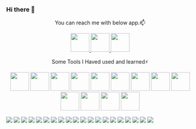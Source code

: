 ### Hi there 👋

<!--
**leekunhan/leekunhan** is a ✨ _special_ ✨ repository because its `README.md` (this file) appears on your GitHub profile.

icon: https://github.com/alexandresanlim/Badges4-README.md-Profile
-->

<p align="center">
You can reach me with below app.📫
</p>
<p align="center">
  <a href="https://www.linkedin.com/in/kunhanl0511">
    <img height="50" src="https://github.com/leekunhan/leekunhan/assets/85284680/0970f876-5a53-4e54-9a59-55bae23209ec"/>
  </a>
  <a href="https://www.instagram.com/kunhanl_/">
    <img height="50" src="https://github.com/leekunhan/leekunhan/assets/85284680/28e9eed0-9c7a-42d2-8951-7ed457665474"/>
  </a>
  <a href="https://www.facebook.com/profile.php?id=100007442648020">
    <img height="50" src="https://github.com/leekunhan/leekunhan/assets/85284680/e081032d-66f1-4330-907a-87ac258a59ca"/>
  </a>
</p>

<p align="center">
  Some Tools I Haved used and learned⚡
</p>
<p align="center">
  <img height="50" src="https://cdn.jsdelivr.net/gh/devicons/devicon@latest/icons/vscode/vscode-original.svg" />
  <img height="50" src="https://github.com/leekunhan/leekunhan/assets/85284680/06dd1124-2ab8-44ee-9d7e-8ca868fdaf8a"/>
  <img height="50" src="https://cdn.jsdelivr.net/gh/devicons/devicon@latest/icons/cplusplus/cplusplus-original.svg"/>
  <img height="50" src="https://cdn.jsdelivr.net/gh/devicons/devicon@latest/icons/html5/html5-original.svg" /> 
  <img height="50" src="https://cdn.jsdelivr.net/gh/devicons/devicon@latest/icons/css3/css3-original.svg" /> 
  <img height="50" src="https://cdn.jsdelivr.net/gh/devicons/devicon@latest/icons/git/git-original.svg" />
  <img height="50" src="https://cdn.jsdelivr.net/gh/devicons/devicon@latest/icons/linux/linux-original.svg" />  
  <img height="50" src="https://cdn.jsdelivr.net/gh/devicons/devicon@latest/icons/ubuntu/ubuntu-original.svg" />
  <img height="50" src="https://cdn.jsdelivr.net/gh/devicons/devicon@latest/icons/docker/docker-original.svg" />
  <img height="50" src="https://cdn.jsdelivr.net/gh/devicons/devicon@latest/icons/kubernetes/kubernetes-original.svg" />
  <img height="50" src="https://cdn.jsdelivr.net/gh/devicons/devicon@latest/icons/helm/helm-original.svg" />
  <img height="50" src="https://github.com/leekunhan/leekunhan/assets/85284680/baf2b398-23e6-421c-a360-ff4306842ef5" />
  <img height="50" src="https://github.com/leekunhan/leekunhan/assets/85284680/d5f96da5-5f57-4be4-a833-858f7728bfc7" />
</p>

<img src="https://img.shields.io/badge/ChatGPT-74aa9c?style=for-the-badge&logo=openai&logoColor=white" />
<img src="https://img.shields.io/badge/Docker-2CA5E0?style=for-the-badge&logo=docker&logoColor=white" />
<img src="https://img.shields.io/badge/GitBook-7B36ED?style=for-the-badge&logo=gitbook&logoColor=white" />
<img src="https://img.shields.io/badge/fastapi-109989?style=for-the-badge&logo=FASTAPI&logoColor=white" />
<img src="https://img.shields.io/badge/Helm-0F1689?style=for-the-badge&logo=Helm&labelColor=0F1689" />
<img src="https://img.shields.io/badge/kubernetes-326ce5.svg?&style=for-the-badge&logo=kubernetes&logoColor=white" />
<img src="https://img.shields.io/badge/Markdown-000000?style=for-the-badge&logo=markdown&logoColor=white" />
<img src="https://img.shields.io/badge/ROS-22314E?style=for-the-badge&logo=ROS&logoColor=white" />
<img src="https://img.shields.io/badge/Vue%20js-35495E?style=for-the-badge&logo=vuedotjs&logoColor=4FC08D" />
<img src="https://img.shields.io/badge/VSCode-0078D4?style=for-the-badge&logo=visual%20studio%20code&logoColor=white" />
<img src="https://img.shields.io/badge/C%2B%2B-00599C?style=for-the-badge&logo=c%2B%2B&logoColor=white" />
<img src="https://img.shields.io/badge/CSS3-1572B6?style=for-the-badge&logo=css3&logoColor=white" />
<img src="https://img.shields.io/badge/HTML5-E34F26?style=for-the-badge&logo=html5&logoColor=white" />
<img src="https://img.shields.io/badge/Python-FFD43B?style=for-the-badge&logo=python&logoColor=blue" />
<img src="https://img.shields.io/badge/Linux-FCC624?style=for-the-badge&logo=linux&logoColor=black" />
<img src="https://img.shields.io/badge/Windows_11-0078d4?style=for-the-badge&logo=windows-11&logoColor=white" />
<img src="https://img.shields.io/badge/mac%20os-000000?style=for-the-badge&logo=apple&logoColor=white" />
<img src="https://img.shields.io/badge/Ubuntu-E95420?style=for-the-badge&logo=ubuntu&logoColor=white" />
<img src="https://img.shields.io/badge/Facebook-1877F2?style=for-the-badge&logo=facebook&logoColor=white" />
<img src="https://img.shields.io/badge/LinkedIn-0077B5?style=for-the-badge&logo=linkedin&logoColor=white" />
<img src="" />
<img src="" />
<img src="" />
